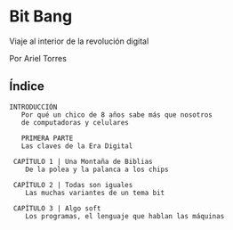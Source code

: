 # Bit Bang

Viaje al interior de la revolución digital

Por Ariel Torres

## Índice

    INTRODUCCIÓN
       Por qué un chico de 8 años sabe más que nosotros
       de computadoras y celulares

       PRIMERA PARTE
       Las claves de la Era Digital

     CAPÍTULO 1 | Una Montaña de Biblias
        De la polea y la palanca a los chips

     CAPÍTULO 2 | Todas son iguales
        Las muchas variantes de un tema bit

     CAPÍTULO 3 | Algo soft
        Los programas, el lenguaje que hablan las máquinas
    
